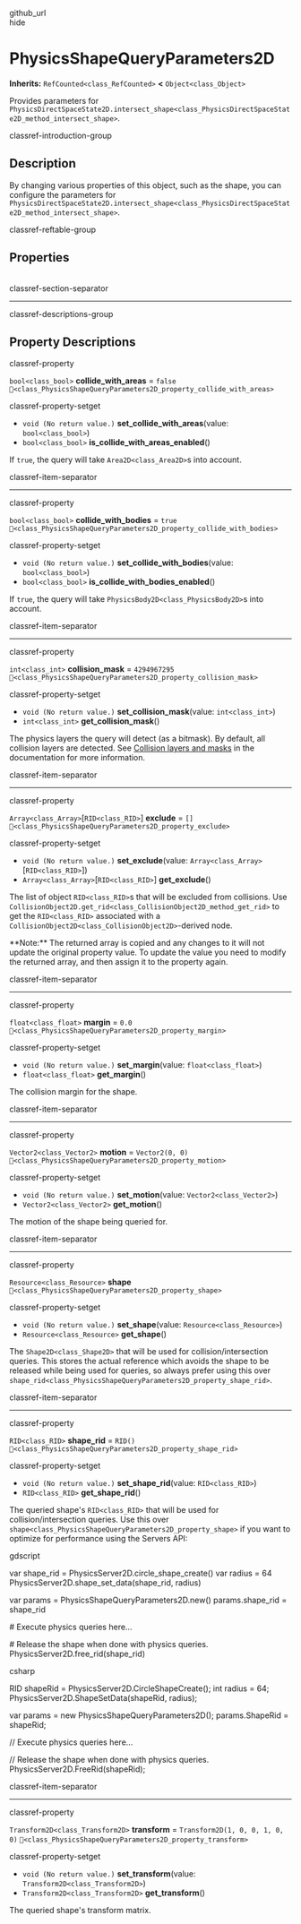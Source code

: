 github\_url  
hide

# PhysicsShapeQueryParameters2D

**Inherits:** `RefCounted<class_RefCounted>` **&lt;**
`Object<class_Object>`

Provides parameters for
`PhysicsDirectSpaceState2D.intersect_shape<class_PhysicsDirectSpaceState2D_method_intersect_shape>`.

classref-introduction-group

## Description

By changing various properties of this object, such as the shape, you
can configure the parameters for
`PhysicsDirectSpaceState2D.intersect_shape<class_PhysicsDirectSpaceState2D_method_intersect_shape>`.

classref-reftable-group

## Properties

<table>
<tbody>
<tr>
</tr>
<tr>
</tr>
<tr>
</tr>
<tr>
</tr>
<tr>
</tr>
<tr>
</tr>
<tr>
</tr>
<tr>
</tr>
<tr>
</tr>
</tbody>
</table>

classref-section-separator

------------------------------------------------------------------------

classref-descriptions-group

## Property Descriptions

classref-property

`bool<class_bool>` **collide\_with\_areas** = `false`
`🔗<class_PhysicsShapeQueryParameters2D_property_collide_with_areas>`

classref-property-setget

-   `void (No return value.)` **set\_collide\_with\_areas**(value:
    `bool<class_bool>`)
-   `bool<class_bool>` **is\_collide\_with\_areas\_enabled**()

If `true`, the query will take `Area2D<class_Area2D>`s into account.

classref-item-separator

------------------------------------------------------------------------

classref-property

`bool<class_bool>` **collide\_with\_bodies** = `true`
`🔗<class_PhysicsShapeQueryParameters2D_property_collide_with_bodies>`

classref-property-setget

-   `void (No return value.)` **set\_collide\_with\_bodies**(value:
    `bool<class_bool>`)
-   `bool<class_bool>` **is\_collide\_with\_bodies\_enabled**()

If `true`, the query will take `PhysicsBody2D<class_PhysicsBody2D>`s
into account.

classref-item-separator

------------------------------------------------------------------------

classref-property

`int<class_int>` **collision\_mask** = `4294967295`
`🔗<class_PhysicsShapeQueryParameters2D_property_collision_mask>`

classref-property-setget

-   `void (No return value.)` **set\_collision\_mask**(value:
    `int<class_int>`)
-   `int<class_int>` **get\_collision\_mask**()

The physics layers the query will detect (as a bitmask). By default, all
collision layers are detected. See [Collision layers and
masks](../tutorials/physics/physics_introduction.html#collision-layers-and-masks)
in the documentation for more information.

classref-item-separator

------------------------------------------------------------------------

classref-property

`Array<class_Array>`\[`RID<class_RID>`\] **exclude** = `[]`
`🔗<class_PhysicsShapeQueryParameters2D_property_exclude>`

classref-property-setget

-   `void (No return value.)` **set\_exclude**(value:
    `Array<class_Array>`\[`RID<class_RID>`\])
-   `Array<class_Array>`\[`RID<class_RID>`\] **get\_exclude**()

The list of object `RID<class_RID>`s that will be excluded from
collisions. Use
`CollisionObject2D.get_rid<class_CollisionObject2D_method_get_rid>` to
get the `RID<class_RID>` associated with a
`CollisionObject2D<class_CollisionObject2D>`-derived node.

\*\*Note:\*\* The returned array is copied and any changes to it will
not update the original property value. To update the value you need to
modify the returned array, and then assign it to the property again.

classref-item-separator

------------------------------------------------------------------------

classref-property

`float<class_float>` **margin** = `0.0`
`🔗<class_PhysicsShapeQueryParameters2D_property_margin>`

classref-property-setget

-   `void (No return value.)` **set\_margin**(value:
    `float<class_float>`)
-   `float<class_float>` **get\_margin**()

The collision margin for the shape.

classref-item-separator

------------------------------------------------------------------------

classref-property

`Vector2<class_Vector2>` **motion** = `Vector2(0, 0)`
`🔗<class_PhysicsShapeQueryParameters2D_property_motion>`

classref-property-setget

-   `void (No return value.)` **set\_motion**(value:
    `Vector2<class_Vector2>`)
-   `Vector2<class_Vector2>` **get\_motion**()

The motion of the shape being queried for.

classref-item-separator

------------------------------------------------------------------------

classref-property

`Resource<class_Resource>` **shape**
`🔗<class_PhysicsShapeQueryParameters2D_property_shape>`

classref-property-setget

-   `void (No return value.)` **set\_shape**(value:
    `Resource<class_Resource>`)
-   `Resource<class_Resource>` **get\_shape**()

The `Shape2D<class_Shape2D>` that will be used for
collision/intersection queries. This stores the actual reference which
avoids the shape to be released while being used for queries, so always
prefer using this over
`shape_rid<class_PhysicsShapeQueryParameters2D_property_shape_rid>`.

classref-item-separator

------------------------------------------------------------------------

classref-property

`RID<class_RID>` **shape\_rid** = `RID()`
`🔗<class_PhysicsShapeQueryParameters2D_property_shape_rid>`

classref-property-setget

-   `void (No return value.)` **set\_shape\_rid**(value:
    `RID<class_RID>`)
-   `RID<class_RID>` **get\_shape\_rid**()

The queried shape's `RID<class_RID>` that will be used for
collision/intersection queries. Use this over
`shape<class_PhysicsShapeQueryParameters2D_property_shape>` if you want
to optimize for performance using the Servers API:

gdscript

var shape\_rid = PhysicsServer2D.circle\_shape\_create() var radius = 64
PhysicsServer2D.shape\_set\_data(shape\_rid, radius)

var params = PhysicsShapeQueryParameters2D.new() params.shape\_rid =
shape\_rid

\# Execute physics queries here...

\# Release the shape when done with physics queries.
PhysicsServer2D.free\_rid(shape\_rid)

csharp

RID shapeRid = PhysicsServer2D.CircleShapeCreate(); int radius = 64;
PhysicsServer2D.ShapeSetData(shapeRid, radius);

var params = new PhysicsShapeQueryParameters2D(); params.ShapeRid =
shapeRid;

// Execute physics queries here...

// Release the shape when done with physics queries.
PhysicsServer2D.FreeRid(shapeRid);

classref-item-separator

------------------------------------------------------------------------

classref-property

`Transform2D<class_Transform2D>` **transform** =
`Transform2D(1, 0, 0, 1, 0, 0)`
`🔗<class_PhysicsShapeQueryParameters2D_property_transform>`

classref-property-setget

-   `void (No return value.)` **set\_transform**(value:
    `Transform2D<class_Transform2D>`)
-   `Transform2D<class_Transform2D>` **get\_transform**()

The queried shape's transform matrix.
